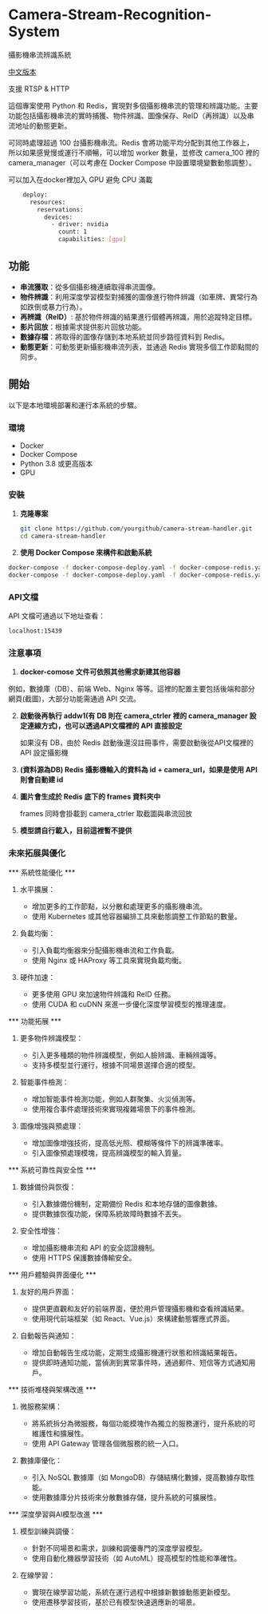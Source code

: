 # Camera-Stream-Recognition-System
攝影機串流辨識系統

[中文版本](https://github.com/dan246/Camera-Stream-Recognition-System/blob/main/README.md)

支援 RTSP & HTTP

這個專案使用 Python 和 Redis，實現對多個攝影機串流的管理和辨識功能。主要功能包括攝影機串流的實時捕獲、物件辨識、圖像保存、ReID（再辨識）以及串流地址的動態更新。

可同時處理超過 100 台攝影機串流。Redis 會將功能平均分配到其他工作器上，所以如果感覺慢或運行不順暢，可以增加 worker 數量，並修改 camera_100 裡的 camera_manager（可以考慮在 Docker Compose 中設置環境變數動態調整）。

可以加入在docker裡加入 GPU 避免 CPU 滿載
```bash
    deploy:
      resources:
        reservations:
          devices:
            - driver: nvidia
              count: 1
              capabilities: [gpu]
```
## 功能

- **串流獲取**：從多個攝影機連續取得串流圖像。
- **物件辨識**：利用深度學習模型對捕獲的圖像進行物件辨識（如車牌、異常行為如跌倒或暴力行為）。
- **再辨識（ReID）**: 基於物件辨識的結果進行個體再辨識，用於追蹤特定目標。
- **影片回放**：根據需求提供影片回放功能。
- **數據存檔**：將取得的圖像存儲到本地系統並同步路徑資料到 Redis。
- **動態更新**：可動態更新攝影機串流列表，並通過 Redis 實現多個工作節點間的同步。



## 開始

以下是本地環境部署和運行本系統的步驟。

### 環境

- Docker
- Docker Compose
- Python 3.8 或更高版本
- GPU

### 安裝

1. **克隆專案**

   ```bash
   git clone https://github.com/yourgithub/camera-stream-handler.git
   cd camera-stream-handler

2.  **使用 Docker Compose 來構件和啟動系統**
   ```bash
   docker-compose -f docker-compose-deploy.yaml -f docker-compose-redis.yaml build
   docker-compose -f docker-compose-deploy.yaml -f docker-compose-redis.yaml up -d
  ```

### API文檔
API 文檔可通過以下地址查看：
   ```bash
   localhost:15439
   ```


### 注意事項

1. **docker-comose 文件可依照其他需求新建其他容器**

  例如，數據庫（DB）、前端 Web、Nginx 等等。這裡的配置主要包括後端和部分網頁(截圖)，大部分功能需通過 API 交流。


2. **啟動後再執行 addw1(有 DB 則在 camera_ctrler 裡的 camera_manager 設定連線方式)，也可以透過API文檔裡的 API 直接設定**

   如果沒有 DB，由於 Redis 啟動後還沒註冊事件，需要啟動後從API文檔裡的 API 設定攝影機

3. **(資料源為DB) Redis 攝影機輸入的資料為 id + camera_url，如果是使用 API 則會自動建 id**

4. **圖片會生成於 Redis 底下的 frames 資料夾中**

   frames 同時會掛載到 camera_ctrler 取截圖與串流回放

5. **模型請自行載入，目前這裡暫不提供**


### 未來拓展與優化

*** 系統性能優化 ***
1. 水平擴展：
   - 增加更多的工作節點，以分散和處理更多的攝影機串流。
   - 使用 Kubernetes 或其他容器編排工具來動態調整工作節點的數量。

2. 負載均衡：
   - 引入負載均衡器來分配攝影機串流和工作負載。
   - 使用 Nginx 或 HAProxy 等工具來實現負載均衡。

3. 硬件加速：
   - 更多使用 GPU 來加速物件辨識和 ReID 任務。
   - 使用 CUDA 和 cuDNN 來進一步優化深度學習模型的推理速度。

*** 功能拓展 ***
1. 更多物件辨識模型：
   - 引入更多種類的物件辨識模型，例如人臉辨識、車輛辨識等。
   - 支持多模型並行運行，根據不同場景選擇合適的模型。

2. 智能事件檢測：
   - 增加智能事件檢測功能，例如人群聚集、火災偵測等。
   - 使用複合事件處理技術來實現複雜場景下的事件檢測。

3. 圖像增強與預處理：
   - 增加圖像增強技術，提高低光照、模糊等條件下的辨識準確率。
   - 引入圖像預處理模塊，提高辨識模型的輸入質量。

*** 系統可靠性與安全性 ***
1. 數據備份與恢復：
   - 引入數據備份機制，定期備份 Redis 和本地存儲的圖像數據。
   - 提供數據恢復功能，保障系統故障時數據不丟失。

2. 安全性增強：
   - 增加攝影機串流和 API 的安全認證機制。
   - 使用 HTTPS 保護數據傳輸安全。

*** 用戶體驗與界面優化 ***
1. 友好的用戶界面：
   - 提供更直觀和友好的前端界面，便於用戶管理攝影機和查看辨識結果。
   - 使用現代前端框架（如 React、Vue.js）來構建動態響應式界面。

2. 自動報告與通知：
   - 增加自動報告生成功能，定期生成攝影機運行狀態和辨識結果報告。
   - 提供即時通知功能，當偵測到異常事件時，通過郵件、短信等方式通知用戶。


*** 技術堆棧與架構改進 ***
1. 微服務架構：
   - 將系統拆分為微服務，每個功能模塊作為獨立的服務運行，提升系統的可維護性和擴展性。
   - 使用 API Gateway 管理各個微服務的統一入口。

2. 數據庫優化：
   - 引入 NoSQL 數據庫（如 MongoDB）存儲結構化數據，提高數據存取性能。
   - 使用數據庫分片技術來分散數據存儲，提升系統的可擴展性。

*** 深度學習與AI模型改進 ***
1. 模型訓練與調優：
   - 針對不同場景和需求，訓練和調優專門的深度學習模型。
   - 使用自動化機器學習技術（如 AutoML）提高模型的性能和準確性。

2. 在線學習：
   - 實現在線學習功能，系統在運行過程中根據新數據動態更新模型。
   - 使用遷移學習技術，基於已有模型快速適應新的場景。

